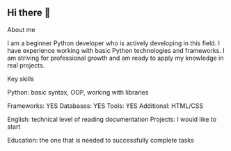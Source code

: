## Hi there 👋
About me

I am a beginner Python developer who is actively developing in this field. 
I have experience working with basic Python technologies and frameworks. 
I am striving for professional growth and am ready to apply my knowledge in real projects.

Key skills

Python: basic syntax, OOP, working with libraries

Frameworks: YES
Databases: YES
Tools: YES
Additional: HTML/CSS

English: technical level of reading documentation
Projects: I would like to start

Education: the one that is needed to successfully complete tasks
